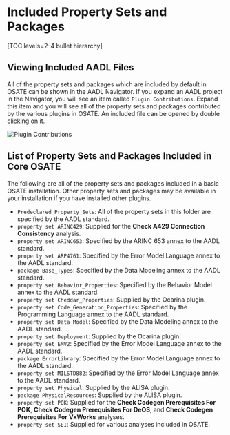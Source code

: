 <!--
Copyright (c) 2004-2020 Carnegie Mellon University and others. (see Contributors file). 
All Rights Reserved.

NO WARRANTY. ALL MATERIAL IS FURNISHED ON AN "AS-IS" BASIS. CARNEGIE MELLON UNIVERSITY MAKES NO WARRANTIES OF ANY
KIND, EITHER EXPRESSED OR IMPLIED, AS TO ANY MATTER INCLUDING, BUT NOT LIMITED TO, WARRANTY OF FITNESS FOR PURPOSE
OR MERCHANTABILITY, EXCLUSIVITY, OR RESULTS OBTAINED FROM USE OF THE MATERIAL. CARNEGIE MELLON UNIVERSITY DOES NOT
MAKE ANY WARRANTY OF ANY KIND WITH RESPECT TO FREEDOM FROM PATENT, TRADEMARK, OR COPYRIGHT INFRINGEMENT.

This program and the accompanying materials are made available under the terms of the Eclipse Public License 2.0
which is available at https://www.eclipse.org/legal/epl-2.0/
SPDX-License-Identifier: EPL-2.0

Created, in part, with funding and support from the United States Government. (see Acknowledgments file).

This program includes and/or can make use of certain third party source code, object code, documentation and other
files ("Third Party Software"). The Third Party Software that is used by this program is dependent upon your system
configuration. By using this program, You agree to comply with any and all relevant Third Party Software terms and
conditions contained in any such Third Party Software or separate license file distributed with such Third Party
Software. The parties who own the Third Party Software ("Third Party Licensors") are intended third party benefici-
aries to this license with respect to the terms applicable to their Third Party Software. Third Party Software li-
censes only apply to the Third Party Software and not any other portion of this program or this program as a whole.
-->
# Included Property Sets and Packages

[TOC levels=2-4 bullet hierarchy]

## Viewing Included AADL Files

All of the property sets and packages which are included by default in OSATE can be shown in the AADL Navigator. If you
expand an AADL project in the Navigator, you will see an item called `Plugin Contributions`. Expand this item and you
will see all of the property sets and packages contributed by the various plugins in OSATE. An included file can be
opened by double clicking on it.

![Plugin Contributions](images/PluginContributions.png)

## List of Property Sets and Packages Included in Core OSATE

The following are all of the property sets and packages included in a basic OSATE installation. Other property sets and
packages may be available in your installation if you have installed other plugins.

* `Predeclared_Property_Sets`: All of the property sets in this folder are specified by the AADL standard.
* `property set ARINC429`: Supplied for the **Check A429 Connection Consistency** analysis.
* `property set ARINC653`: Specified by the ARINC 653 annex to the AADL standard.
* `property set ARP4761`: Specified by the Error Model Language annex to the AADL standard.
* `package Base_Types`: Specified by the Data Modeling annex to the AADL standard.
* `property set Behavior_Properties`: Specified by the Behavior Model annex to the AADL standard.
* `property set Cheddar_Properties`: Supplied by the Ocarina plugin.
* `property set Code_Generation_Properties`: Specified by the Programming Language annex to the AADL standard.
* `property set Data_Model`: Specified by the Data Modeling annex to the AADL standard.
* `property set Deployment`: Supplied by the Ocarina plugin.
* `property set EMV2`: Specified by the Error Model Language annex to the AADL standard.
* `package ErrorLibrary`: Specified by the Error Model Language annex to the AADL standard.
* `property set MILSTD882`: Specified by the Error Model Language annex to the AADL standard.
* `property set Physical`: Supplied by the ALISA plugin.
* `package PhysicalResources`: Supplied by the ALISA plugin.
* `property set POK`: Supplied for the **Check Codegen Prerequisites For POK**, **Check Codegen Prerequisites For DeOS**, and **Check Codegen Prerequisites For VxWorks** analyses.
* `property set SEI`: Supplied for various analyses included in OSATE.